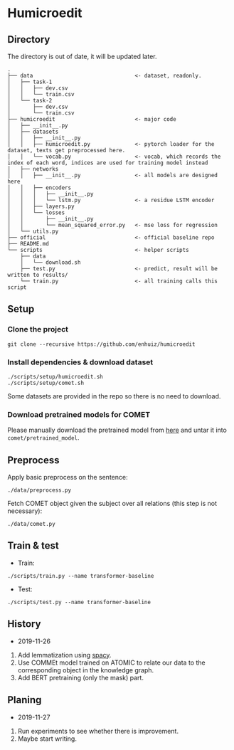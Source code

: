 # Humicroedit

## Directory

The directory is out of date, it will be updated later.

```plain
.
├── data                                <- dataset, readonly.
│   ├── task-1
│   │   ├── dev.csv
│   │   └── train.csv
│   └── task-2
│       ├── dev.csv
│       └── train.csv
├── humicroedit                         <- major code
│   ├── __init__.py
│   ├── datasets
│   │   ├── __init__.py
│   │   ├── humicroedit.py              <- pytorch loader for the dataset, texts get preprocessed here. 
│   │   └── vocab.py                    <- vocab, which records the index of each word, indices are used for training model instead 
│   ├── networks
│   │   ├── __init__.py                 <- all models are designed here
│   │   ├── encoders
│   │   │   ├── __init__.py
│   │   │   └── lstm.py                 <- a residue LSTM encoder
│   │   ├── layers.py
│   │   └── losses
│   │       ├── __init__.py
│   │       └── mean_squared_error.py   <- mse loss for regression
│   └── utils.py
├── official                            <- official baseline repo
├── README.md
└── scripts                             <- helper scripts
    ├── data
    │   └── download.sh
    ├── test.py                         <- predict, result will be written to results/
    └── train.py                        <- all training calls this script
```

## Setup

### Clone the project

```
git clone --recursive https://github.com/enhuiz/humicroedit 
```

### Install dependencies & download dataset

```
./scripts/setup/humicroedit.sh
./scripts/setup/comet.sh
```

Some datasets are provided in the repo so there is no need to download.

### Download pretrained models for COMET

Please manually download the pretrained model from [here](https://drive.google.com/open?id=1FccEsYPUHnjzmX-Y5vjCBeyRt1pLo8FB) and untar it into `comet/pretrained_model`.

## Preprocess

Apply basic preprocess on the sentence:

```
./data/preprocess.py
```

Fetch COMET object given the subject over all relations (this step is not necessary):

```
./data/comet.py
```

## Train & test

- Train:

```
./scripts/train.py --name transformer-baseline
```

- Test:

```
./scripts/test.py --name transformer-baseline
```

## History

- 2019-11-26

1. Add lemmatization using [spacy](https://spacy.io/).
2. Use COMMEt model trained on ATOMIC to relate our data to the corresponding object in the knowledge graph.
3. Add BERT pretraining (only the mask) part.


## Planing

- 2019-11-27

1. Run experiments to see whether there is improvement.
2. Maybe start writing.
